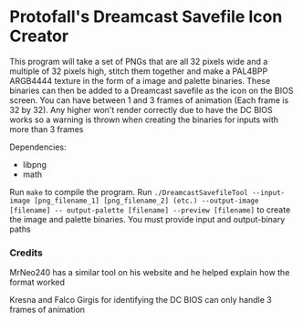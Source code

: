 # Protofall's Dreamcast Savefile Icon Creator

This program will take a set of PNGs that are all 32 pixels wide and a multiple of 32 pixels high, stitch them together and make a PAL4BPP ARGB4444 texture in the form of a image and palette binaries. These binaries can then be added to a Dreamcast savefile as the icon on the BIOS screen. You can have between 1 and 3 frames of animation (Each frame is 32 by 32). Any higher won't render correctly due to have the DC BIOS works so a warning is thrown when creating the binaries for inputs with more than 3 frames

Dependencies:

+ libpng
+ math

Run `make` to compile the program.
Run `./DreamcastSavefileTool --input-image [png_filename_1] [png_filename_2] (etc.) --output-image [filename] -- output-palette [filename] --preview [filename]` to create the image and palette binaries. You must provide input and output-binary paths

### Credits

MrNeo240 has a similar tool on his website and he helped explain how the format worked

Kresna and Falco Girgis for identifying the DC BIOS can only handle 3 frames of animation
